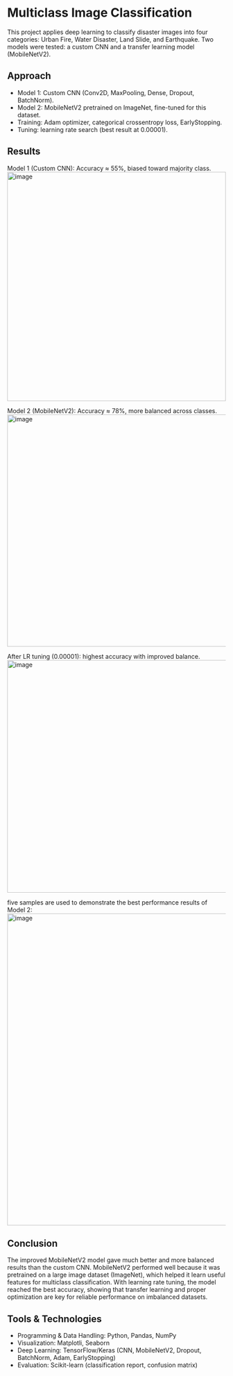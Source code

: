 # Multiclass Image Classification
This project applies deep learning to classify disaster images into four categories: Urban Fire, Water Disaster, Land Slide, and Earthquake. Two models were tested: a custom CNN and a transfer learning model (MobileNetV2).

## Approach
- Model 1: Custom CNN (Conv2D, MaxPooling, Dense, Dropout, BatchNorm).
- Model 2: MobileNetV2 pretrained on ImageNet, fine-tuned for this dataset.
- Training: Adam optimizer, categorical crossentropy loss, EarlyStopping.
- Tuning: learning rate search (best result at 0.00001).

## Results
Model 1 (Custom CNN): Accuracy ≈ 55%, biased toward majority class.
<img width="504" height="528" alt="image" src="https://github.com/user-attachments/assets/019b4f81-d536-44dd-8137-62fc399cbbaf" />

Model 2 (MobileNetV2): Accuracy ≈ 78%, more balanced across classes.
<img width="508" height="535" alt="image" src="https://github.com/user-attachments/assets/d2c579d9-e465-4ee5-a366-865f1f7ab6f7" />

After LR tuning (0.00001): highest accuracy with improved balance.
<img width="518" height="536" alt="image" src="https://github.com/user-attachments/assets/b9da1a0b-05a6-4dd2-aed7-14272d429290" />

five samples are used to demonstrate the best performance results of Model 2:
<img width="1316" height="719" alt="image" src="https://github.com/user-attachments/assets/c2dba57b-f608-48b0-ac89-04fa34803866" />

## Conclusion

The improved MobileNetV2 model gave much better and more balanced results than the custom CNN. MobileNetV2 performed well because it was pretrained on a large image dataset (ImageNet), which helped it learn useful features for multiclass classification. With learning rate tuning, the model reached the best accuracy, showing that transfer learning and proper optimization are key for reliable performance on imbalanced datasets.

## Tools & Technologies
- Programming & Data Handling: Python, Pandas, NumPy
- Visualization: Matplotli, Seaborn
- Deep Learning: TensorFlow/Keras (CNN, MobileNetV2, Dropout, BatchNorm, Adam, EarlyStopping)
- Evaluation: Scikit-learn (classification report, confusion matrix)
